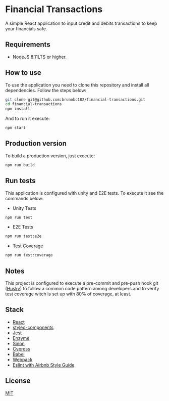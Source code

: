 # Financial Transactions

A simple React application to input credit and debits transactions to keep your financials safe.

## Requirements

- NodeJS 8.11LTS or higher.

## How to use

To use the application you need to clone this repository and install all dependencies. Follow the steps below:

```bash
git clone git@github.com:brunobc182/financial-transactions.git
cd financial-transactions
npm install
```

And to run it execute:

```bash
npm start
```

## Production version

To build a production version, just execute:

```bash
npm run build
```

## Run tests

This application is configured with unity and E2E tests. To execute it see the commands below:

- Unity Tests

```bash
npm run test
```

- E2E Tests

```bash
npm run test:e2e
```

- Test Coverage

```bash
npm run test:coverage
```

## Notes

This project is configured to execute a pre-commit and pre-push hook git ([Husky](https://github.com/typicode/husky)) to follow a common code pattern among developers and to verify test coverage witch is set up with 80% of coverage, at least.

## Stack

- [React](https://reactjs.org/)
- [styled-components](https://www.styled-components.com/)
- [Jest](https://jestjs.io/en/)
- [Enzyme](https://github.com/airbnb/enzyme)
- [Sinon](https://sinonjs.org/)
- [Cypress](https://www.cypress.io/)
- [Babel](https://babeljs.io/)
- [Webpack](https://webpack.js.org/)
- [Eslint with Airbnb Style Guide](https://github.com/airbnb/javascript)

## License

[MIT](https://github.com/brunobc182/financial-transactions/blob/master/LICENSE)

